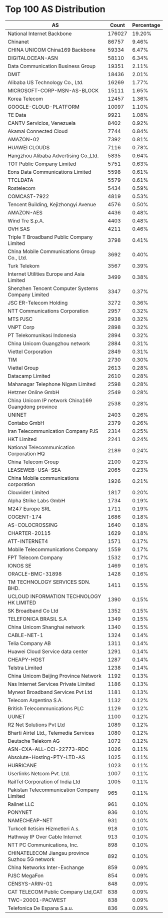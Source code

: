 # Top 100 AS Distribution
| AS | Count | Percentage |
|----|----|----|
| National Internet Backbone | 176027 | 19.20% |
| Chinanet | 86757 | 9.46% |
| CHINA UNICOM China169 Backbone | 59334 | 6.47% |
| DIGITALOCEAN-ASN | 58110 | 6.34% |
| Data Communication Business Group | 19351 | 2.11% |
| DMIT | 18436 | 2.01% |
| Alibaba US Technology Co., Ltd. | 16269 | 1.77% |
| MICROSOFT-CORP-MSN-AS-BLOCK | 15111 | 1.65% |
| Korea Telecom | 12457 | 1.36% |
| GOOGLE-CLOUD-PLATFORM | 10097 | 1.10% |
| TE Data | 9921 | 1.08% |
| CANTV Servicios, Venezuela | 8402 | 0.92% |
| Akamai Connected Cloud | 7744 | 0.84% |
| AMAZON-02 | 7392 | 0.81% |
| HUAWEI CLOUDS | 7116 | 0.78% |
| Hangzhou Alibaba Advertising Co.,Ltd. | 5835 | 0.64% |
| TOT Public Company Limited | 5751 | 0.63% |
| Eons Data Communications Limited | 5598 | 0.61% |
| TTCLDATA | 5579 | 0.61% |
| Rostelecom | 5434 | 0.59% |
| COMCAST-7922 | 4819 | 0.53% |
| Tencent Building, Kejizhongyi Avenue | 4576 | 0.50% |
| AMAZON-AES | 4436 | 0.48% |
| Wind Tre S.p.A. | 4403 | 0.48% |
| OVH SAS | 4211 | 0.46% |
| Triple T Broadband Public Company Limited | 3798 | 0.41% |
| China Mobile Communications Group Co., Ltd. | 3692 | 0.40% |
| Turk Telekom | 3567 | 0.39% |
| Internet Utilities Europe and Asia Limited | 3499 | 0.38% |
| Shenzhen Tencent Computer Systems Company Limited | 3347 | 0.37% |
| JSC ER-Telecom Holding | 3272 | 0.36% |
| NTT Communications Corporation | 2957 | 0.32% |
| MTS PJSC | 2938 | 0.32% |
| VNPT Corp | 2898 | 0.32% |
| PT Telekomunikasi Indonesia | 2894 | 0.32% |
| China Unicom Guangzhou network | 2884 | 0.31% |
| Viettel Corporation | 2849 | 0.31% |
| TIM | 2730 | 0.30% |
| Viettel Group | 2613 | 0.28% |
| Datacamp Limited | 2610 | 0.28% |
| Mahanagar Telephone Nigam Limited | 2598 | 0.28% |
| Hetzner Online GmbH | 2549 | 0.28% |
| China Unicom IP network China169 Guangdong province | 2538 | 0.28% |
| UNINET | 2403 | 0.26% |
| Contabo GmbH | 2379 | 0.26% |
| Iran Telecommunication Company PJS | 2314 | 0.25% |
| HKT Limited | 2241 | 0.24% |
| National Telecommunication Corporation HQ | 2189 | 0.24% |
| China Telecom Group | 2100 | 0.23% |
| LEASEWEB-USA-SEA | 2065 | 0.23% |
| China Mobile communications corporation | 1926 | 0.21% |
| Clouvider Limited | 1817 | 0.20% |
| Alpha Strike Labs GmbH | 1734 | 0.19% |
| M247 Europe SRL | 1711 | 0.19% |
| COGENT-174 | 1686 | 0.18% |
| AS-COLOCROSSING | 1640 | 0.18% |
| CHARTER-20115 | 1629 | 0.18% |
| ATT-INTERNET4 | 1571 | 0.17% |
| Mobile Telecommunications Company | 1559 | 0.17% |
| FPT Telecom Company | 1532 | 0.17% |
| IONOS SE | 1469 | 0.16% |
| ORACLE-BMC-31898 | 1428 | 0.16% |
| TM TECHNOLOGY SERVICES SDN. BHD. | 1411 | 0.15% |
| UCLOUD INFORMATION TECHNOLOGY HK LIMITED | 1390 | 0.15% |
| SK Broadband Co Ltd | 1352 | 0.15% |
| TELEFONICA BRASIL S.A | 1349 | 0.15% |
| China Unicom Shanghai network | 1340 | 0.15% |
| CABLE-NET-1 | 1324 | 0.14% |
| Telia Company AB | 1311 | 0.14% |
| Huawei Cloud Service data center | 1291 | 0.14% |
| CHEAPY-HOST | 1287 | 0.14% |
| Telstra Limited | 1238 | 0.14% |
| China Unicom Beijing Province Network | 1192 | 0.13% |
| Nas Internet Services Private Limited | 1186 | 0.13% |
| Mynext Broadband Services Pvt Ltd | 1181 | 0.13% |
| Telecom Argentina S.A. | 1132 | 0.12% |
| British Telecommunications PLC | 1129 | 0.12% |
| UUNET | 1100 | 0.12% |
| R2 Net Solutions Pvt Ltd | 1089 | 0.12% |
| Bharti Airtel Ltd., Telemedia Services | 1080 | 0.12% |
| Deutsche Telekom AG | 1072 | 0.12% |
| ASN-CXA-ALL-CCI-22773-RDC | 1026 | 0.11% |
| Absolute-Hosting-PTY-LTD-AS | 1025 | 0.11% |
| HURRICANE | 1023 | 0.11% |
| Userlinks Netcom Pvt. Ltd. | 1007 | 0.11% |
| RailTel Corporation of India Ltd | 1005 | 0.11% |
| Pakistan Telecommunication Company Limited | 965 | 0.11% |
| Railnet LLC | 961 | 0.10% |
| PONYNET | 936 | 0.10% |
| NAMECHEAP-NET | 931 | 0.10% |
| Turkcell Iletisim Hizmetleri A.s. | 918 | 0.10% |
| Hathway IP Over Cable Internet | 913 | 0.10% |
| NTT PC Communications, Inc. | 898 | 0.10% |
| CHINATELECOM Jiangsu province Suzhou 5G network | 892 | 0.10% |
| China Networks Inter-Exchange | 859 | 0.09% |
| PJSC MegaFon | 854 | 0.09% |
| CENSYS-ARIN-01 | 848 | 0.09% |
| CAT TELECOM Public Company Ltd,CAT | 838 | 0.09% |
| TWC-20001-PACWEST | 838 | 0.09% |
| Telefonica De Espana S.a.u. | 836 | 0.09% |
